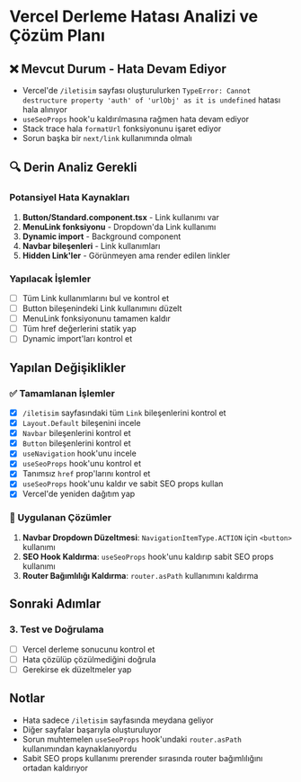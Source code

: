 # Vercel Derleme Hatası Analizi ve Çözüm Planı

## ❌ Mevcut Durum - Hata Devam Ediyor
- Vercel'de `/iletisim` sayfası oluşturulurken `TypeError: Cannot destructure property 'auth' of 'urlObj' as it is undefined` hatası hala alınıyor
- `useSeoProps` hook'u kaldırılmasına rağmen hata devam ediyor
- Stack trace hala `formatUrl` fonksiyonunu işaret ediyor
- Sorun başka bir `next/link` kullanımında olmalı

## 🔍 Derin Analiz Gerekli

### Potansiyel Hata Kaynakları
1. **Button/Standard.component.tsx** - Link kullanımı var
2. **MenuLink fonksiyonu** - Dropdown'da Link kullanımı
3. **Dynamic import** - Background component
4. **Navbar bileşenleri** - Link kullanımları
5. **Hidden Link'ler** - Görünmeyen ama render edilen linkler

### Yapılacak İşlemler
- [ ] Tüm Link kullanımlarını bul ve kontrol et
- [ ] Button bileşenindeki Link kullanımını düzelt
- [ ] MenuLink fonksiyonunu tamamen kaldır
- [ ] Tüm href değerlerini statik yap
- [ ] Dynamic import'ları kontrol et

## Yapılan Değişiklikler

### ✅ Tamamlanan İşlemler
- [x] `/iletisim` sayfasındaki tüm `Link` bileşenlerini kontrol et
- [x] `Layout.Default` bileşenini incele
- [x] `Navbar` bileşenlerini kontrol et
- [x] `Button` bileşenlerini kontrol et
- [x] `useNavigation` hook'unu incele
- [x] `useSeoProps` hook'unu kontrol et
- [x] Tanımsız `href` prop'larını kontrol et
- [x] `useSeoProps` hook'unu kaldır ve sabit SEO props kullan
- [x] Vercel'de yeniden dağıtım yap

### 🔧 Uygulanan Çözümler
1. **Navbar Dropdown Düzeltmesi**: `NavigationItemType.ACTION` için `<button>` kullanımı
2. **SEO Hook Kaldırma**: `useSeoProps` hook'unu kaldırıp sabit SEO props kullanımı
3. **Router Bağımlılığı Kaldırma**: `router.asPath` kullanımını kaldırma

## Sonraki Adımlar

### 3. Test ve Doğrulama
- [ ] Vercel derleme sonucunu kontrol et
- [ ] Hata çözülüp çözülmediğini doğrula
- [ ] Gerekirse ek düzeltmeler yap

## Notlar
- Hata sadece `/iletisim` sayfasında meydana geliyor
- Diğer sayfalar başarıyla oluşturuluyor
- Sorun muhtemelen `useSeoProps` hook'undaki `router.asPath` kullanımından kaynaklanıyordu
- Sabit SEO props kullanımı prerender sırasında router bağımlılığını ortadan kaldırıyor 